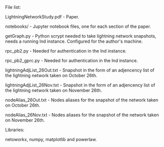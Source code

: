 File list:

LightningNetworkStudy.pdf - Paper.

notebooks/ - Jupyter notebook files, one for each section of the paper.

getGraph.py - Python scrypt needed to take lightning network snapshots, needs a running lnd instance. Configured for the author's machine.

rpc_pb2.py - Needed for authentication in the lnd instance.

rpc_pb2_gprc.py - Needed for authentication in the lnd instance.

lightningAdjList_26Out.txt - Snapshot in the form of an adjencency list of the lightning network taken on October 26th. 

lightningAdjList_26Nov.txt - Snapshot in the form of an adjencency list of the lightning network taken on November 26th.

nodeAlias_26Out.txt - Nodes aliases for the snapshot of the network taken on October 26th.

nodeAlias_26Nov.txt - Nodes aliases for the snapshot of the network taken on November 26th.


Libraries:

netoworkx, numpy, matplotlib and powerlaw.
